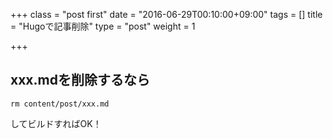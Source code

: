 +++
class = "post first"
date = "2016-06-29T00:10:00+09:00"
tags = []
title = "Hugoで記事削除"
type = "post"
weight = 1

+++

## xxx.mdを削除するなら

```
rm content/post/xxx.md
```

してビルドすればOK！

